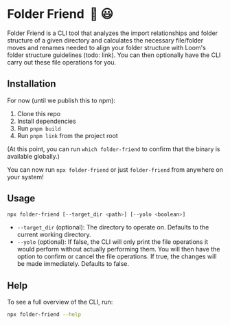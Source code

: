 # Folder Friend&nbsp;&nbsp;📁&nbsp;😃

Folder Friend is a CLI tool that analyzes the import relationships and folder structure of a given directory and calculates the necessary file/folder moves and renames needed to align your folder structure with Loom's folder structure guidelines (todo: link). You can then optionally have the CLI carry out these file operations for you.

## Installation

For now (until we publish this to npm):

1. Clone this repo
2. Install dependencies
3. Run `pnpm build`
4. Run `pnpm link` from the project root

(At this point, you can run `which folder-friend` to confirm that the binary is available globally.)

You can now run `npx folder-friend` or just `folder-friend` from anywhere on your system!

<!--
After we publish to npm, we can delete the above steps and uncomment the ones below:

You can either run via npx (no installation required):

```sh
npx folder-friend [<args>]
```

or install globally:

```sh
pnpm install -g folder-friend
```

(or npm or yarn)
 -->

## Usage

```sh
npx folder-friend [--target_dir <path>] [--yolo <boolean>]
```

- `--target_dir` (optional): The directory to operate on. Defaults to the current working directory.
- `--yolo` (optional): If false, the CLI will only print the file operations it would perform without actually performing them. You will then have the option to confirm or cancel the file operations. If true, the changes will be made immediately. Defaults to false.

## Help

To see a full overview of the CLI, run:

```sh
npx folder-friend --help
```
